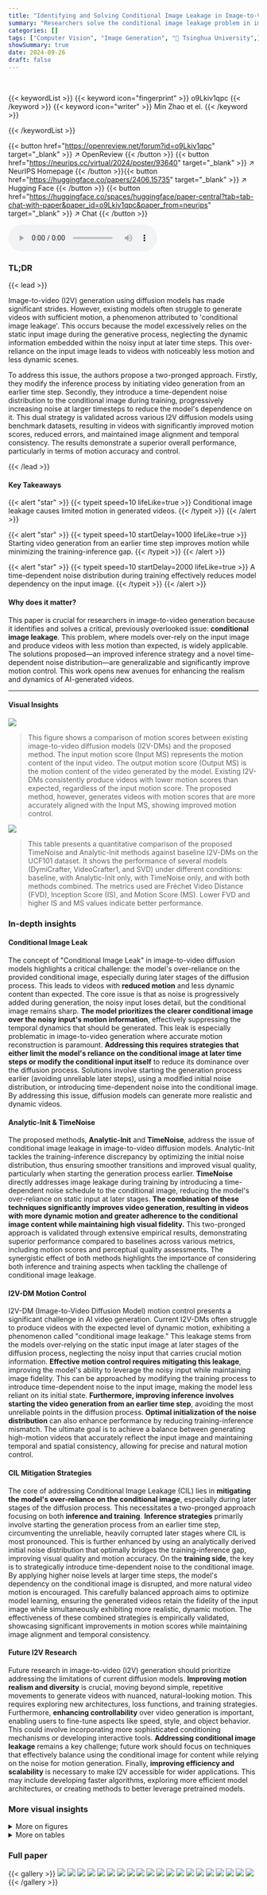 ```yaml
---
title: "Identifying and Solving Conditional Image Leakage in Image-to-Video Diffusion Model"
summary: "Researchers solve the conditional image leakage problem in image-to-video diffusion models by proposing a new inference strategy and a time-dependent noise distribution for training. This yields video..."
categories: []
tags: ["Computer Vision", "Image Generation", "🏢 Tsinghua University",]
showSummary: true
date: 2024-09-26
draft: false
---
```


<br>

{{< keywordList >}}
{{< keyword icon="fingerprint" >}} o9Lkiv1qpc {{< /keyword >}}
{{< keyword icon="writer" >}} Min Zhao et el. {{< /keyword >}}
 
{{< /keywordList >}}

{{< button href="https://openreview.net/forum?id=o9Lkiv1qpc" target="_blank" >}}
↗ OpenReview
{{< /button >}}
{{< button href="https://neurips.cc/virtual/2024/poster/93640" target="_blank" >}}
↗ NeurIPS Homepage
{{< /button >}}{{< button href="https://huggingface.co/papers/2406.15735" target="_blank" >}}
↗ Hugging Face
{{< /button >}}
{{< button href="https://huggingface.co/spaces/huggingface/paper-central?tab=tab-chat-with-paper&paper_id=o9Lkiv1qpc&paper_from=neurips" target="_blank" >}}
↗ Chat
{{< /button >}}



<audio controls>
    <source src="https://ai-paper-reviewer.com/o9Lkiv1qpc/podcast.wav" type="audio/wav">
    Your browser does not support the audio element.
</audio>


### TL;DR


{{< lead >}}

Image-to-video (I2V) generation using diffusion models has made significant strides. However, existing models often struggle to generate videos with sufficient motion, a phenomenon attributed to 'conditional image leakage'. This occurs because the model excessively relies on the static input image during the generative process, neglecting the dynamic information embedded within the noisy input at later time steps. This over-reliance on the input image leads to videos with noticeably less motion and less dynamic scenes. 

To address this issue, the authors propose a two-pronged approach. Firstly, they modify the inference process by initiating video generation from an earlier time step. Secondly, they introduce a time-dependent noise distribution to the conditional image during training, progressively increasing noise at larger timesteps to reduce the model's dependence on it. This dual strategy is validated across various I2V diffusion models using benchmark datasets, resulting in videos with significantly improved motion scores, reduced errors, and maintained image alignment and temporal consistency.  The results demonstrate a superior overall performance, particularly in terms of motion accuracy and control.

{{< /lead >}}


#### Key Takeaways

{{< alert "star" >}}
{{< typeit speed=10 lifeLike=true >}} Conditional image leakage causes limited motion in generated videos. {{< /typeit >}}
{{< /alert >}}

{{< alert "star" >}}
{{< typeit speed=10 startDelay=1000 lifeLike=true >}} Starting video generation from an earlier time step improves motion while minimizing the training-inference gap. {{< /typeit >}}
{{< /alert >}}

{{< alert "star" >}}
{{< typeit speed=10 startDelay=2000 lifeLike=true >}} A time-dependent noise distribution during training effectively reduces model dependency on the input image. {{< /typeit >}}
{{< /alert >}}

#### Why does it matter?
This paper is crucial for researchers in image-to-video generation because it identifies and solves a critical, previously overlooked issue: **conditional image leakage**. This problem, where models over-rely on the input image and produce videos with less motion than expected, is widely applicable. The solutions proposed—an improved inference strategy and a novel time-dependent noise distribution—are generalizable and significantly improve motion control. This work opens new avenues for enhancing the realism and dynamics of AI-generated videos. 

------
#### Visual Insights



![](https://ai-paper-reviewer.com/o9Lkiv1qpc/figures_1_1.jpg)

> This figure shows a comparison of motion scores between existing image-to-video diffusion models (I2V-DMs) and the proposed method.  The input motion score (Input MS) represents the motion content of the input video. The output motion score (Output MS) is the motion content of the video generated by the model.  Existing I2V-DMs consistently produce videos with lower motion scores than expected, regardless of the input motion score. The proposed method, however, generates videos with motion scores that are more accurately aligned with the Input MS, showing improved motion control.





![](https://ai-paper-reviewer.com/o9Lkiv1qpc/tables_8_1.jpg)

> This table presents a quantitative comparison of the proposed TimeNoise and Analytic-Init methods against baseline I2V-DMs on the UCF101 dataset.  It shows the performance of several models (DymiCrafter, VideoCrafter1, and SVD) under different conditions: baseline, with Analytic-Init only, with TimeNoise only, and with both methods combined.  The metrics used are Fréchet Video Distance (FVD), Inception Score (IS), and Motion Score (MS). Lower FVD and higher IS and MS values indicate better performance.





### In-depth insights


#### Conditional Image Leak
The concept of "Conditional Image Leak" in image-to-video diffusion models highlights a critical challenge: the model's over-reliance on the provided conditional image, especially during later stages of the diffusion process. This leads to videos with **reduced motion** and less dynamic content than expected.  The core issue is that as noise is progressively added during generation, the noisy input loses detail, but the conditional image remains sharp.  **The model prioritizes the clearer conditional image over the noisy input's motion information**, effectively suppressing the temporal dynamics that should be generated. This leak is especially problematic in image-to-video generation where accurate motion reconstruction is paramount.  **Addressing this requires strategies that either limit the model's reliance on the conditional image at later time steps or modify the conditional input itself** to reduce its dominance over the diffusion process. Solutions involve starting the generation process earlier (avoiding unreliable later steps), using a modified initial noise distribution, or introducing time-dependent noise into the conditional image.  By addressing this issue, diffusion models can generate more realistic and dynamic videos.

#### Analytic-Init & TimeNoise
The proposed methods, **Analytic-Init** and **TimeNoise**, address the issue of conditional image leakage in image-to-video diffusion models.  Analytic-Init tackles the training-inference discrepancy by optimizing the initial noise distribution, thus ensuring smoother transitions and improved visual quality, particularly when starting the generation process earlier.  **TimeNoise** directly addresses image leakage during training by introducing a time-dependent noise schedule to the conditional image, reducing the model's over-reliance on static input at later stages.  **The combination of these techniques significantly improves video generation, resulting in videos with more dynamic motion and greater adherence to the conditional image content while maintaining high visual fidelity.**  This two-pronged approach is validated through extensive empirical results, demonstrating superior performance compared to baselines across various metrics, including motion scores and perceptual quality assessments. The synergistic effect of both methods highlights the importance of considering both inference and training aspects when tackling the challenge of conditional image leakage.

#### I2V-DM Motion Control
I2V-DM (Image-to-Video Diffusion Model) motion control presents a significant challenge in AI video generation.  Current I2V-DMs often struggle to produce videos with the expected level of dynamic motion, exhibiting a phenomenon called "conditional image leakage."  This leakage stems from the models over-relying on the static input image at later stages of the diffusion process, neglecting the noisy input that carries crucial motion information. **Effective motion control requires mitigating this leakage**, improving the model's ability to leverage the noisy input while maintaining image fidelity.  This can be approached by modifying the training process to introduce time-dependent noise to the input image, making the model less reliant on its initial state. **Furthermore, improving inference involves starting the video generation from an earlier time step**, avoiding the most unreliable points in the diffusion process.  **Optimal initialization of the noise distribution** can also enhance performance by reducing training-inference mismatch.  The ultimate goal is to achieve a balance between generating high-motion videos that accurately reflect the input image and maintaining temporal and spatial consistency, allowing for precise and natural motion control.

#### CIL Mitigation Strategies
The core of addressing Conditional Image Leakage (CIL) lies in **mitigating the model's over-reliance on the conditional image**, especially during later stages of the diffusion process.  This necessitates a two-pronged approach focusing on both **inference and training**.  **Inference strategies** primarily involve starting the generation process from an earlier time step, circumventing the unreliable, heavily corrupted later stages where CIL is most pronounced.  This is further enhanced by using an analytically derived initial noise distribution that optimally bridges the training-inference gap, improving visual quality and motion accuracy. On the **training side**, the key is to strategically introduce time-dependent noise to the conditional image. By applying higher noise levels at larger time steps, the model's dependency on the conditional image is disrupted, and more natural video motion is encouraged. This carefully balanced approach aims to optimize model learning, ensuring the generated videos retain the fidelity of the input image while simultaneously exhibiting more realistic, dynamic motion. The effectiveness of these combined strategies is empirically validated, showcasing significant improvements in motion scores while maintaining image alignment and temporal consistency.

#### Future I2V Research
Future research in image-to-video (I2V) generation should prioritize addressing the limitations of current diffusion models. **Improving motion realism and diversity** is crucial, moving beyond simple, repetitive movements to generate videos with nuanced, natural-looking motion. This requires exploring new architectures, loss functions, and training strategies.  Furthermore, **enhancing controllability** over video generation is important, enabling users to fine-tune aspects like speed, style, and object behavior.  This could involve incorporating more sophisticated conditioning mechanisms or developing interactive tools.  **Addressing conditional image leakage** remains a key challenge; future work should focus on techniques that effectively balance using the conditional image for content while relying on the noise for motion generation.  Finally, **improving efficiency and scalability** is necessary to make I2V accessible for wider applications.  This may include developing faster algorithms, exploring more efficient model architectures, or creating methods to better leverage pretrained models.


### More visual insights

<details>
<summary>More on figures
</summary>


![](https://ai-paper-reviewer.com/o9Lkiv1qpc/figures_2_1.jpg)

> This figure illustrates the phenomenon of conditional image leakage in image-to-video diffusion models.  As the diffusion process advances (time step increases), the noisy input representing motion information gets increasingly corrupted. However, the conditional image (the input image guiding the video generation) retains a lot of detail about the target video. This causes the model to heavily rely on the conditional image, ignoring the increasingly noisy input. As a consequence, the resulting video has significantly less motion than expected, which is the effect of conditional image leakage.


![](https://ai-paper-reviewer.com/o9Lkiv1qpc/figures_3_1.jpg)

> This figure shows the benefits of using Analytic-Init, a method proposed in the paper to improve image-to-video generation.  The left panel (a) demonstrates that starting the generation process from an earlier time step (M) increases motion, but excessively early start times reduce image quality due to a training-inference gap.  Analytic-Init bridges this gap, improving image quality even when starting early. The right panel (b) quantitatively shows how Analytic-Init reduces the error in motion scores, indicating a reduction in conditional image leakage.


![](https://ai-paper-reviewer.com/o9Lkiv1qpc/figures_4_1.jpg)

> This figure visualizes the TimeNoise, a time-dependent noise distribution, and its hyperparameters' impact on video generation.  Panel (a) shows the probability density function of the noise distribution, demonstrating its ability to favor high noise levels at larger time steps (t) and gradually decrease noise levels as time progresses. Panel (b) illustrates how the center (µ(t)) of the distribution monotonically increases with time, further highlighting the time-dependent nature. Lastly, panel (c) shows the effect of tuning hyperparameters 'a' and 'Bm' on a balance between increasing video motion and maintaining image alignment, indicating a trade-off where higher noise levels can lead to more motion but potentially less accurate image alignment.


![](https://ai-paper-reviewer.com/o9Lkiv1qpc/figures_4_2.jpg)

> This figure visualizes the TimeNoise and its hyperparameters. Subfigure (a) shows the time-dependent noise distribution pt(Bs), which favors high noise levels at large t and gradually shifts to lower noise levels as t decreases. Subfigure (b) illustrates the monotonically increasing behavior of μ(t), the distribution center. Subfigure (c) demonstrates the impact of tuning hyperparameters α and βm on the trade-off between dynamic motion and image alignment.


![](https://ai-paper-reviewer.com/o9Lkiv1qpc/figures_4_3.jpg)

> This figure visualizes the TimeNoise distribution and its hyperparameters' effects.  Panel (a) shows how the probability density of the time-dependent noise (pt(Bs)) changes across different time steps (t), favoring higher noise levels at later steps and gradually reducing noise levels as the generation progresses. Panel (b) illustrates how the distribution center (μ(t)) changes monotonically over time, allowing for flexible control of the noise level.  Panel (c) demonstrates the impact of tuning hyperparameters 'a' (influencing the shape of μ(t)) and 'Bm' (maximum noise) on the balance between motion and image alignment. Higher noise levels enhance motion but can reduce image alignment.


![](https://ai-paper-reviewer.com/o9Lkiv1qpc/figures_5_1.jpg)

> This figure demonstrates the effectiveness of the proposed TimeNoise method in mitigating conditional image leakage.  (a) shows that one-step predictions from noisy inputs using TimeNoise maintain motion comparable to ground truth across different time steps. This contrasts with previous methods which show a reduction in motion at later time steps. (b) quantifies the improvement showing higher motion scores and lower errors with TimeNoise compared to a baseline.


![](https://ai-paper-reviewer.com/o9Lkiv1qpc/figures_5_2.jpg)

> This figure shows a comparison of motion scores between existing image-to-video diffusion models (I2V-DMs) and the proposed method. The x-axis represents the input motion scores, and the y-axis represents the difference between the output and input motion scores.  Existing I2V-DMs consistently produce lower output motion scores than expected, regardless of the input motion score. In contrast, the proposed method's output motion scores are more variable, sometimes higher and sometimes lower than expected, but always with a smaller error. This indicates that the proposed method addresses the issue of conditional image leakage, allowing for more accurate motion control.


![](https://ai-paper-reviewer.com/o9Lkiv1qpc/figures_6_1.jpg)

> This figure compares the results of several image-to-video generation models, including I2VGen-XL, VideoCrafter1, SVD, and the authors' proposed method.  It demonstrates how the authors' method addresses the issue of conditional image leakage, which causes existing models to generate videos with less motion than expected.  The comparison highlights that while other methods either compromise image alignment or produce unrealistic motion (static objects with camera movements), the proposed method generates videos with both natural object movements and dynamic camera movements.


![](https://ai-paper-reviewer.com/o9Lkiv1qpc/figures_7_1.jpg)

> This figure shows the qualitative results of applying TimeNoise and Analytic-Init to different image-to-video diffusion models (I2V-DMs).  It compares the results of baseline models with those enhanced by the proposed methods.  The figure demonstrates that the proposed methods improve the dynamism of generated videos while preserving image alignment and temporal consistency.


![](https://ai-paper-reviewer.com/o9Lkiv1qpc/figures_9_1.jpg)

> This figure compares the results of three different image-to-video generation models (I2VGen-XL, VideoCrafter1, and the authors' model) in terms of their ability to generate videos with dynamic object movement while maintaining image alignment.  I2VGen-XL and VideoCrafter1 show some mitigation of conditional image leakage, but at a cost of reduced image alignment. SVD, on the other hand, prioritizes generating videos with high motion scores but often does so by creating camera movement and largely stationary objects, rather than more natural dynamic object movement. The authors' method is presented as achieving both natural and dynamic movement with good image alignment.


![](https://ai-paper-reviewer.com/o9Lkiv1qpc/figures_18_1.jpg)

> This figure compares the visual quality of videos generated by four different methods: a baseline method, a method using a constant noise level, a method using CDM (Conditional Diffusion Model), and the proposed method (TimeNoise).  The conditional image shows a kitten approaching a bowl. The baseline method produces a video with a blurry kitten and some artifacts. The constant noise method produces a slightly better result but still has some blurriness. CDM produces a video with acceptable image quality but less motion. The proposed method (TimeNoise) produces a video with sharp details, good motion, and the best overall visual quality.


![](https://ai-paper-reviewer.com/o9Lkiv1qpc/figures_18_2.jpg)

> This figure shows that increasing noise levels (by adjusting the noise schedule towards more noise) in the process of video generation leads to a greater over-reliance on the conditional image by the model. This, in turn, results in generated videos that lack dynamic motion and therefore worsen the issue of conditional image leakage.


![](https://ai-paper-reviewer.com/o9Lkiv1qpc/figures_18_3.jpg)

> This figure compares the results of three different image-to-video generation models. The first two, I2VGen-XL and VideoCrafter1, reduce conditional image leakage but at the cost of reducing image alignment in the generated videos. The third model, the authors' proposed method, achieves both high motion scores and natural, dynamic object movements.


![](https://ai-paper-reviewer.com/o9Lkiv1qpc/figures_19_1.jpg)

> This figure shows the qualitative results of applying the proposed TimeNoise and Analytic-Init methods to different image-to-video diffusion models (I2V-DMs).  It visually demonstrates that the proposed methods improve the dynamism of the generated videos while preserving the alignment of the images and consistency in the temporal aspects. The models compared are SVD, VideoCrafter1, and DynamiCrafter. The images show example video frames generated by different models.


![](https://ai-paper-reviewer.com/o9Lkiv1qpc/figures_20_1.jpg)

> This figure demonstrates the phenomenon of conditional image leakage in image-to-video diffusion models. As the diffusion process progresses (time step t increases), the noisy input loses detail, whereas the conditional image retains substantial detail. This causes the model to over-rely on the conditional image, resulting in generated videos that lack motion compared to the ground truth.


</details>




<details>
<summary>More on tables
</summary>


![](https://ai-paper-reviewer.com/o9Lkiv1qpc/tables_9_1.jpg)
> This table presents a quantitative comparison of different image-to-video diffusion models (I2V-DMs) on the UCF101 dataset.  It evaluates the performance of several models with and without the proposed TimeNoise and Analytic-Init techniques. The results are measured using the Fréchet Video Distance (FVD), Inception Score (IS), and Motion Score (MS).  The table also includes results for naively fine-tuned versions of each model to provide a baseline comparison.

![](https://ai-paper-reviewer.com/o9Lkiv1qpc/tables_16_1.jpg)
> This table presents a quantitative comparison of the proposed TimeNoise and Analytic-Init methods against baseline models for image-to-video generation on the UCF101 dataset.  It shows the improvements in terms of FVD (Fréchet Video Distance), IS (Inception Score), and Motion Score achieved by incorporating the proposed techniques into different I2V-DM architectures.  Naive fine-tuning baselines are also included for comparison.

![](https://ai-paper-reviewer.com/o9Lkiv1qpc/tables_16_2.jpg)
> This table presents a quantitative comparison of the proposed methods (TimeNoise and Analytic-Init) against several baselines on the UCF101 dataset.  It evaluates different image-to-video diffusion models (I2V-DMs), showing the Fréchet Video Distance (FVD), Inception Score (IS), and Motion Score (MS) for each model.  The results are broken down to show the impact of each proposed method individually and then combined.  Lower FVD scores and higher IS and MS scores indicate better performance.

![](https://ai-paper-reviewer.com/o9Lkiv1qpc/tables_16_3.jpg)
> This table presents a quantitative comparison of the performance of different image-to-video diffusion models (I2V-DMs) on the UCF101 dataset.  It compares baseline models against models incorporating the proposed TimeNoise and Analytic-Init methods, both individually and in combination.  The results are evaluated using Fréchet Video Distance (FVD), Inception Score (IS), and Motion Score (MS).  The table shows the effectiveness of the proposed methods in improving the quality and motion characteristics of generated videos.

![](https://ai-paper-reviewer.com/o9Lkiv1qpc/tables_16_4.jpg)
> This table presents a quantitative comparison of different image-to-video diffusion models (I2V-DMs) on the UCF101 dataset.  It evaluates the performance of three models (DynamiCrafter, VideoCrafter1, and SVD) with and without the proposed methods (TimeNoise and Analytic-Init).  The results are reported in terms of Fréchet Video Distance (FVD), Inception Score (IS), and Motion Score (MS).  A baseline is established using a naively tuned version of each model. The table allows one to compare the effectiveness of the TimeNoise and Analytic-Init techniques individually and in combination, highlighting their impact on various metrics related to the generated videos.

![](https://ai-paper-reviewer.com/o9Lkiv1qpc/tables_17_1.jpg)
> This table presents a quantitative comparison of different image-to-video diffusion models (I2V-DMs) on the UCF101 dataset.  It evaluates the performance of these models with and without the proposed TimeNoise and Analytic-Init techniques.  The metrics used are Fréchet Video Distance (FVD), Inception Score (IS), and Motion Score (MS).  Different model variants are shown, indicating whether only TimeNoise, only Analytic-Init, or both techniques (CIL) were applied.  Lower FVD is better, higher IS and MS are better.  The 'naive-tune' variants provide baseline comparisons where only one of the two proposed methods is applied to highlight their individual contributions. 

![](https://ai-paper-reviewer.com/o9Lkiv1qpc/tables_19_1.jpg)
> This table presents the quantitative results obtained by varying the starting time step (M) and applying the Analytic-Init method for the DynamiCrafter model. The table shows the impact of these modifications on the FVD and IS scores, which are used to assess video quality and motion score respectively. The results help illustrate how choosing an optimal starting time and leveraging the Analytic-Init technique can improve video generation performance.

![](https://ai-paper-reviewer.com/o9Lkiv1qpc/tables_19_2.jpg)
> This table presents a quantitative comparison of the proposed TimeNoise and Analytic-Init methods against various image-to-video diffusion models (I2V-DMs) on the UCF101 dataset.  It shows the Fréchet Video Distance (FVD), Inception Score (IS), and Motion Score for each model, comparing baselines against models incorporating the proposed techniques, both individually and combined.  The results demonstrate the effectiveness of the proposed methods in improving video generation quality in terms of motion, visual fidelity, and overall performance.

</details>




### Full paper

{{< gallery >}}
<img src="https://ai-paper-reviewer.com/o9Lkiv1qpc/1.png" class="grid-w50 md:grid-w33 xl:grid-w25" />
<img src="https://ai-paper-reviewer.com/o9Lkiv1qpc/2.png" class="grid-w50 md:grid-w33 xl:grid-w25" />
<img src="https://ai-paper-reviewer.com/o9Lkiv1qpc/3.png" class="grid-w50 md:grid-w33 xl:grid-w25" />
<img src="https://ai-paper-reviewer.com/o9Lkiv1qpc/4.png" class="grid-w50 md:grid-w33 xl:grid-w25" />
<img src="https://ai-paper-reviewer.com/o9Lkiv1qpc/5.png" class="grid-w50 md:grid-w33 xl:grid-w25" />
<img src="https://ai-paper-reviewer.com/o9Lkiv1qpc/6.png" class="grid-w50 md:grid-w33 xl:grid-w25" />
<img src="https://ai-paper-reviewer.com/o9Lkiv1qpc/7.png" class="grid-w50 md:grid-w33 xl:grid-w25" />
<img src="https://ai-paper-reviewer.com/o9Lkiv1qpc/8.png" class="grid-w50 md:grid-w33 xl:grid-w25" />
<img src="https://ai-paper-reviewer.com/o9Lkiv1qpc/9.png" class="grid-w50 md:grid-w33 xl:grid-w25" />
<img src="https://ai-paper-reviewer.com/o9Lkiv1qpc/10.png" class="grid-w50 md:grid-w33 xl:grid-w25" />
<img src="https://ai-paper-reviewer.com/o9Lkiv1qpc/11.png" class="grid-w50 md:grid-w33 xl:grid-w25" />
<img src="https://ai-paper-reviewer.com/o9Lkiv1qpc/12.png" class="grid-w50 md:grid-w33 xl:grid-w25" />
<img src="https://ai-paper-reviewer.com/o9Lkiv1qpc/13.png" class="grid-w50 md:grid-w33 xl:grid-w25" />
<img src="https://ai-paper-reviewer.com/o9Lkiv1qpc/14.png" class="grid-w50 md:grid-w33 xl:grid-w25" />
<img src="https://ai-paper-reviewer.com/o9Lkiv1qpc/15.png" class="grid-w50 md:grid-w33 xl:grid-w25" />
<img src="https://ai-paper-reviewer.com/o9Lkiv1qpc/16.png" class="grid-w50 md:grid-w33 xl:grid-w25" />
<img src="https://ai-paper-reviewer.com/o9Lkiv1qpc/17.png" class="grid-w50 md:grid-w33 xl:grid-w25" />
<img src="https://ai-paper-reviewer.com/o9Lkiv1qpc/18.png" class="grid-w50 md:grid-w33 xl:grid-w25" />
<img src="https://ai-paper-reviewer.com/o9Lkiv1qpc/19.png" class="grid-w50 md:grid-w33 xl:grid-w25" />
<img src="https://ai-paper-reviewer.com/o9Lkiv1qpc/20.png" class="grid-w50 md:grid-w33 xl:grid-w25" />
{{< /gallery >}}